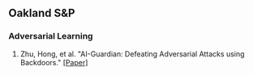 ## Oakland S&P

### Adversarial Learning

1. Zhu, Hong, et al. "AI-Guardian: Defeating Adversarial Attacks using Backdoors." [[Paper]](https://ieeexplore.ieee.org/document/10179473)
